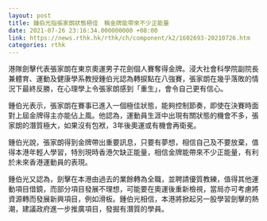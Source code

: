 ```yaml
---
layout: post
title: 鍾伯光指張家朗狀態極佳　稱金牌能帶來不少正能量
date: 2021-07-26 23:16:34.000000000 +08:00
link: https://news.rthk.hk/rthk/ch/component/k2/1602693-20210726.htm
categories: rthk
---
```


港隊劍擊代表張家朗在東京奧運男子花劍個人賽奪得金牌。浸大社會科學院副院長兼體育、運動及健康學系教授鍾伯光認為轉捩點在八強賽，張家朗在幾乎落敗的情況下最終反勝，在心理學上令張家朗感到「重生」，會令自己更有信心。

鍾伯光表示，張家朗在賽事已進入一個極佳狀態，能夠控制節奏，即使在決賽時面對上屆金牌得主亦能佔上風。他認為，運動員生涯中出現有關狀態的機會不多，張家朗的潛質極大，如果沒有包袱，3年後奧運或有機會再衛冕。

鍾伯光說，張家朗得到金牌帶出重要訊息，只要有夢想，相信自己及不要放棄，值得本港年輕人學習，特別現時香港欠缺正能量，相信金牌能帶來不少正能量，有利於未來香港運動員的表現。

鍾伯光又認為，劍擊在本港由過去的業餘轉為全職，並聘請優質教練，值得其他運動項目借鏡，而部分項目發展不理想，可能要在奧運後重新檢視，當局亦可考慮將資源轉而發展新興項目，例如滑板。鍾伯光相信，本港將掀起另一股學習劍擊的熱潮，建議政府進一步推廣項目，發掘有潛質的學員。
